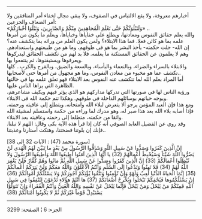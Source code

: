 ------------------------------------------------------------------------

أخبارهم معروفة، ولا يقع الالتباس في الصفوف، ولا يبقى مجال لخفاء أمر
المنافقين ولا أمر الضعاف والجزعين:  
«وَلَنَبْلُوَنَّكُمْ حَتَّى نَعْلَمَ الْمُجاهِدِينَ مِنْكُمْ وَالصَّابِرِينَ، وَنَبْلُوَا أَخْبارَكُمْ» ..  
والله يعلم حقائق النفوس ومعادنها، ويطلع على خفاياها وخباياها، ويعلم ما
يكون من أمرها علمه بما هو كائن فعلا. فما هذا الابتلاء؟ ولمن يكون العلم
من ورائه بما يتكشف عنه؟  
إن الله- جلت حكمته- يأخذ البشر بما هو في طوقهم، وما هو من طبيعتهم
واستعدادهم. وهم لا يعلمون عن الحقائق المستكنة ما يعلمه. فلا بد لهم من
تكشف الحقائق ليدركوها ويعرفوها ويستيقنوها، ثم ينتفعوا بها.  
والابتلاء بالسراء والضراء، وبالنعماء والبأساء، وبالسعة والضيق، وبالفرج
والكرب.. كلها تكشف عما هو مخبوء من معادن النفوس، وما هو مجهول من أمرها
حتى لأصحابها..  
أما المراد بعلم الله لما تتكشف عنه النفوس بعد الابتلاء فهو تعلق علمه بها
في حالتها الظاهرة التي يراها الناس عليها.  
ورؤية الناس لها في صورتها التي تدركها مداركهم هو الذي يؤثر فيهم ويكيف
مشاعرهم، ويوجه حياتهم بوسائلهم الداخلة في طوقهم. وهكذا تتم حكمة الله في
الابتلاء.  
ومع هذا فإن العبد المؤمن يرجو ألا يتعرض لبلاء الله وامتحانه. ويتطلع إلى
عافيته ورحمته. فإذا أصابه بلاء الله بعد هذا صبر له، وهو مدرك لما وراءه
من حكمة واستسلم لمشيئة الله واثقا من حكمته، متطلعا إلى رحمته وعافيته بعد
الابتلاء.  
وقد روي عن الفضيل العابد الصوفي أنه كان إذا قرأ هذه الآية بكى وقال:
اللهم لا تبلنا. فإنك إن بلوتنا فضحتنا، وهتكت أستارنا وعذبتنا..  
  
\[سورة محمد (47) : الآيات 32 الى 38\]  
إِنَّ الَّذِينَ كَفَرُوا وَصَدُّوا عَنْ سَبِيلِ اللَّهِ وَشَاقُّوا الرَّسُولَ مِنْ بَعْدِ ما تَبَيَّنَ لَهُمُ الْهُدى
لَنْ يَضُرُّوا اللَّهَ شَيْئاً وَسَيُحْبِطُ أَعْمالَهُمْ (32) يا أَيُّهَا الَّذِينَ آمَنُوا أَطِيعُوا اللَّهَ
وَأَطِيعُوا الرَّسُولَ وَلا تُبْطِلُوا أَعْمالَكُمْ (33) إِنَّ الَّذِينَ كَفَرُوا وَصَدُّوا عَنْ سَبِيلِ اللَّهِ
ثُمَّ ماتُوا وَهُمْ كُفَّارٌ فَلَنْ يَغْفِرَ اللَّهُ لَهُمْ (34) فَلا تَهِنُوا وَتَدْعُوا إِلَى السَّلْمِ
وَأَنْتُمُ الْأَعْلَوْنَ وَاللَّهُ مَعَكُمْ وَلَنْ يَتِرَكُمْ أَعْمالَكُمْ (35) إِنَّمَا الْحَياةُ الدُّنْيا لَعِبٌ
وَلَهْوٌ وَإِنْ تُؤْمِنُوا وَتَتَّقُوا يُؤْتِكُمْ أُجُورَكُمْ وَلا يَسْئَلْكُمْ أَمْوالَكُمْ (36)  
إِنْ يَسْئَلْكُمُوها فَيُحْفِكُمْ تَبْخَلُوا وَيُخْرِجْ أَضْغانَكُمْ (37) ها أَنْتُمْ هؤُلاءِ تُدْعَوْنَ
لِتُنْفِقُوا فِي سَبِيلِ اللَّهِ فَمِنْكُمْ مَنْ يَبْخَلُ وَمَنْ يَبْخَلْ فَإِنَّما يَبْخَلُ عَنْ نَفْسِهِ وَاللَّهُ
الْغَنِيُّ وَأَنْتُمُ الْفُقَراءُ وَإِنْ تَتَوَلَّوْا يَسْتَبْدِلْ قَوْماً غَيْرَكُمْ ثُمَّ لا يَكُونُوا أَمْثالَكُمْ
(38)

------------------------------------------------------------------------

الجزء: 6 ¦ الصفحة: 3299
